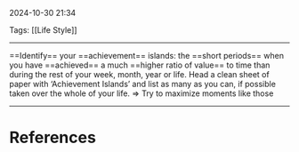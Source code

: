 2024-10-30 21:34

Tags: [[Life Style]]

---

==Identify== your ==achievement== islands: the ==short periods== when you have ==achieved== a much ==higher ratio of value== to time than during the rest of your week, month, year or life. Head a clean sheet of paper with ‘Achievement Islands’ and list as many as you can, if possible taken over the whole of your life.
=> Try to maximize moments like those

---
# References